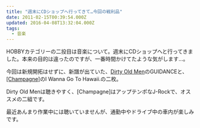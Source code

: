 ```yaml
---
title: "週末にCDショップへ行ってきて…今回の戦利品"
date: 2011-02-15T00:39:54.000Z
updated: 2016-04-08T13:32:04.000Z
tags: 
  - 音楽
---
```



HOBBYカテゴリーの二投目は音楽について。週末にCDショップへと行ってきました。本来の目的は違ったのですが、一番時間かけてたような気がします…。

今回は新規開拓はせずに、新譜が出ていた、[Dirty Old Men](http://dirtyoldmen.jp/)のGUIDANCEと、[[Champagne]](http://champagne.vc/)のI Wanna Go To Hawaii.の二枚。

Dirty Old Menは聴きやすく、[Champagne]はアップテンポなJ-Rockで、オススメの二組です。

最近あんまり作業中には聴いていませんが、通勤中やドライブ中の車内が楽しみです。


